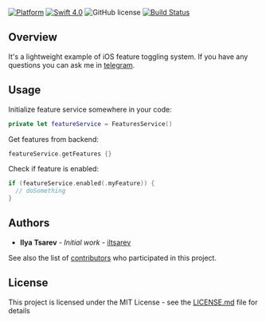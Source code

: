 [![Platform](https://img.shields.io/badge/platform-iOS-green.svg)]()
[![Swift 4.0](https://img.shields.io/badge/Swift-4.0-orange.svg)](https://swift.org)
![GitHub license](https://img.shields.io/badge/license-MIT-blue.svg?style=flat)
[![Build Status](https://travis-ci.org/iltsarev/Feature-Toggling.svg?branch=master)](https://travis-ci.org/iltsarev/Feature-Toggling)

Overview
--------
It's a lightweight example of iOS feature toggling system. If you have any questions you can ask me in [telegram](https://t.me/iltsarev).

Usage
--------

Initialize feature service somewhere in your code:
``` swift
private let featureService = FeaturesService()
```

Get features from backend:
``` swift
featureService.getFeatures {}
```

Check if feature is enabled:
``` swift
if (featureService.enabled(.myFeature)) {
  // doSomething
}
```

Authors
--------

* **Ilya Tsarev** - *Initial work* - [iltsarev](https://github.com/iltsarev)

See also the list of [contributors](https://github.com/iltsarev/feature-toggling/contributors) who participated in this project.

License
--------

This project is licensed under the MIT License - see the [LICENSE.md](LICENSE) file for details
